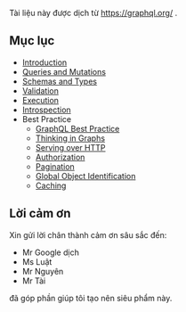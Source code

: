 Tài liệu này được dịch từ https://graphql.org/ .

## Mục lục

- [Introduction](01_Introduction.md)
- [Queries and Mutations](02_Queries_and_Mutations.md)
- [Schemas and Types](03_Schemas_and_Types.md)
- [Validation](04_Validation.md)
- [Execution](05_Execution.md)
- [Introspection](06_Introspection.md)
- Best Practice
  - [GraphQL Best Practice](BestPractice/01_GraphQL_Best_Practices.md)
  - [Thinking in Graphs](BestPractice/02_Thinking_in_Graphs.md)
  - [Serving over HTTP](BestPractice/03_Serving_over_HTTP.md)
  - [Authorization](BestPractice/04_Authorization.md)
  - [Pagination](BestPractice/05_Pagination.md)
  - [Global Object Identification](BestPractice/06_Global_Object_Identification.md)
  - [Caching](BestPractice/07_Caching.md)

## Lời cảm ơn

Xin gửi lời chân thành cảm ơn sâu sắc đến:
- Mr Google dịch
- Ms Luật
- Mr Nguyên
- Mr Tài

đã góp phần giúp tôi tạo nên siêu phẩm này.